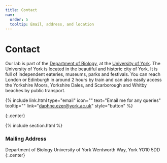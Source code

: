 ```yaml
---
title: Contact
nav:
  order: 5
  tooltip: Email, address, and location
---
```


# <i class="fas fa-envelope"></i>Contact

Our lab is part of the [Department of Biology](https://www.york.ac.uk/biology/), at the [University of York](https://www.york.ac.uk/).
The University of York is located in the beautiful and historic city of York.  It is full of independent eateries, museums, parks and festivals.  You can reach London or Edinburgh in around 2 hours by train and can also easily access the Yorkshire Moors, Yorkshire Dales, and Scarborough and Whitby beaches by public transport.

{%
  include link.html
  type="email"
  icon=""
  text="Email me for any queries"
  tooltip=""
  link="daphne.ezer@york.ac.uk"
  style="button"
%}

{:.center}

{% include section.html %}

### <i class="fas fa-mail-bulk"></i>Mailing Address

Department of Biology
University of York
Wentworth Way, York 
YO10 5DD
{:.center}

